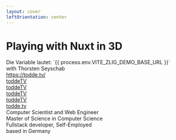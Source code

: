 ```yaml
---
layout: cover
leftOrientation: center
---
```


<h1 class="!text-5xl">Playing with Nuxt in 3D</h1>
Die Variable lautet: `{{ process.env.VITE_ZLIG_DEMO_BASE_URL }}`

<div class="flex flex-col">
    <div>
        with Thorsten Seyschab
    </div>
    <div class="relative">
        <div
            class="absolute top-0 left-90 px-5 py-2 whitespace-nowrap flex flex-col gap-2"
            v-click="1"
            v-mark="{ at: 1, color: '#26ab7a', type: 'box' }"
        >
            <div class="flex">
                <mdi-web class="baseColor mt-0.5 mr-2" />
                <a rel="noopener noreferrer" target="_blank" href="https://todde.tv/">https://todde.tv/</a>
            </div>
            <div class="flex">
                <mdi-github class="baseColor mt-0.5 mr-2" />
                <a rel="noopener noreferrer" target="_blank" href="https://github.com/toddeTV">toddeTV</a>
            </div>
            <div class="flex">
                <mdi-linkedin class="baseColor mt-0.5 mr-2" />
                <a rel="noopener noreferrer" target="_blank" href="https://www.linkedin.com/in/toddetv/">toddeTV</a>
            </div>
            <div class="flex">
                <line-md-twitter-x class="baseColor mt-0.5 mr-2" />
                <a rel="noopener noreferrer" target="_blank" href="https://x.com/toddeTV">toddeTV</a>
            </div>
            <div class="flex">
                <!-- TODO wrong discord URI? -->
                <mdi-discord class="baseColor mt-0.5 mr-2" />
                <a rel="noopener noreferrer" target="_blank" href="https://discordapp.com/users/toddeTV">toddeTV</a>
            </div>
            <div class="flex">
                <simple-icons-bluesky class="baseColor mt-0.5 mr-2" />
                <a rel="noopener noreferrer" target="_blank" href="https://bsky.app/profile/todde.tv">todde.tv</a>
                <ant-design-exclamation-circle-filled class="color-red-600 mt-0.5 ml-2" />
            </div>
            <!-- <div class="flex">
                <mdi-email class="baseColor mt-0.5 mr-2" />
                <a rel="noopener noreferrer" target="_blank" href="mailto:business@todde.tv">business@todde.tv</a>
            </div> -->
        </div>
        <div
            class="absolute top-30 left-0 px-5 py-2 whitespace-nowrap"
            v-click="2"
            v-mark="{ at: 2, color: '#26ab7a', type: 'box' }"
        >
            Computer Scientist and Web Engineer
        </div>
        <div
            class="absolute -top-50 left-50 px-5 py-2 whitespace-nowrap"
            v-click="3"
            v-mark="{ at: 3, color: '#26ab7a', type: 'box' }"
        >
            <mdi-school-outline class="baseColor mr-2" /> Master of Science in Computer Science
        </div>
        <div
            class="absolute -top-70 left-0 px-5 py-2 whitespace-nowrap"
            v-click="4"
            v-mark="{ at: 4, color: '#26ab7a', type: 'box' }"
        >
            <mdi-worker-outline class="baseColor mr-2"/> Fullstack developer, Self-Employed
        </div>
        <div
            class="absolute top-10 left-30 px-5 py-2 flex whitespace-nowrap"
            v-click="5"
            v-mark="{ at: 5, color: '#26ab7a', type: 'box' }"
        >
            based in Germany
            <!-- <div class="i-flag:de-4x3 w-1em h-1em mt-1 baseColor mx-2"></div> -->
        </div>
    </div>
</div>
